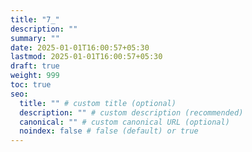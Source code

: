 ```yaml
---
title: "7_"
description: ""
summary: ""
date: 2025-01-01T16:00:57+05:30
lastmod: 2025-01-01T16:00:57+05:30
draft: true
weight: 999
toc: true
seo:
  title: "" # custom title (optional)
  description: "" # custom description (recommended)
  canonical: "" # custom canonical URL (optional)
  noindex: false # false (default) or true
---
```


